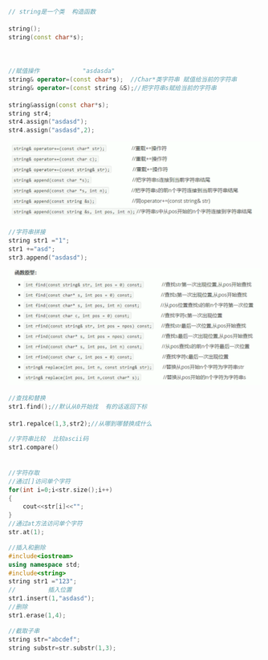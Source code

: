

``` c++
// string是一个类  构造函数 

string();
string(const char*s);



//赋值操作            "asdasda"  
string& operator=(const char*s);  //Char*类字符串 赋值给当前的字符串                  str2
string& operator=(const string &S);//把字符串s赋给当前的字符串

string&assign(const char*s);
string str4;
str4.assign("asdasd");
str4.assign("asdasd",2);
```

<img src="../assets/string/image-20210930092354121.png" alt="image-20210930092354121" style="zoom:50%;" />

```c++
//字符串拼接
string str1 ="1";
str1 +="asd";
str3.append("asdasd");
```



<img src="../assets/string/image-20210930092731338.png" alt="image-20210930092731338" style="zoom:50%;" />

```c++
//查找和替换
str1.find();//默认从0开始找  有的话返回下标

str1.repalce(1,3,str2);//从哪到哪替换成什么
```



```c++
//字符串比较  比较ascii码
str1.compare()

    
//字符存取
//通过[]访问单个字符
for(int i=0;i<str.size();i++)
{
    cout<<str[i]<<"";
}
//通过at方法访问单个字符
str.at(1);
```



```c++
//插入和删除
#include<iostream>
using namespace std;
#include<string>
string str1 ="123";
//         插入位置
str1.insert(1,"asdasd");
//删除
str1.erase(1,4);
```



```c++
//截取子串
string str="abcdef";
string substr=str.substr(1,3);
```

